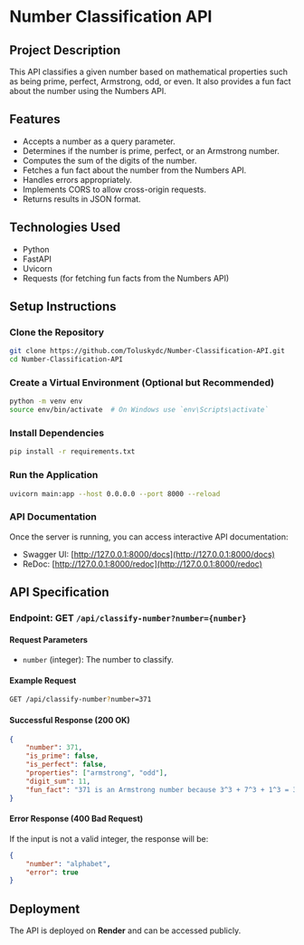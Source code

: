 # Number Classification API

## Project Description
This API classifies a given number based on mathematical properties such as being prime, perfect, Armstrong, odd, or even. It also provides a fun fact about the number using the Numbers API.

## Features
- Accepts a number as a query parameter.
- Determines if the number is prime, perfect, or an Armstrong number.
- Computes the sum of the digits of the number.
- Fetches a fun fact about the number from the Numbers API.
- Handles errors appropriately.
- Implements CORS to allow cross-origin requests.
- Returns results in JSON format.

## Technologies Used
- Python
- FastAPI
- Uvicorn
- Requests (for fetching fun facts from the Numbers API)

## Setup Instructions

### Clone the Repository
```sh
git clone https://github.com/Toluskydc/Number-Classification-API.git
cd Number-Classification-API
```

### Create a Virtual Environment (Optional but Recommended)
```sh
python -m venv env
source env/bin/activate  # On Windows use `env\Scripts\activate`
```

### Install Dependencies
```sh
pip install -r requirements.txt
```

### Run the Application
```sh
uvicorn main:app --host 0.0.0.0 --port 8000 --reload
```

### API Documentation
Once the server is running, you can access interactive API documentation:
- Swagger UI: [http://127.0.0.1:8000/docs](http://127.0.0.1:8000/docs)
- ReDoc: [http://127.0.0.1:8000/redoc](http://127.0.0.1:8000/redoc)

## API Specification

### Endpoint: GET `/api/classify-number?number={number}`

#### Request Parameters
- `number` (integer): The number to classify.

#### Example Request
```sh
GET /api/classify-number?number=371
```

#### Successful Response (200 OK)
```json
{
    "number": 371,
    "is_prime": false,
    "is_perfect": false,
    "properties": ["armstrong", "odd"],
    "digit_sum": 11,
    "fun_fact": "371 is an Armstrong number because 3^3 + 7^3 + 1^3 = 371"
}
```

#### Error Response (400 Bad Request)
If the input is not a valid integer, the response will be:
```json
{
    "number": "alphabet",
    "error": true
}
```

## Deployment
The API is deployed on **Render** and can be accessed publicly.



